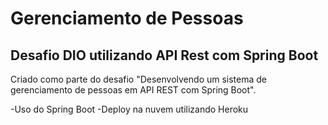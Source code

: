 # Gerenciamento de Pessoas

## Desafio DIO utilizando API Rest com Spring Boot
Criado como parte do desafio "Desenvolvendo um sistema de gerenciamento de pessoas em API REST com Spring Boot".

-Uso do Spring Boot
-Deploy na nuvem utilizando Heroku

